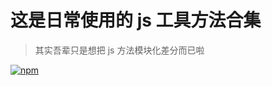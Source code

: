 # 这是日常使用的 js 工具方法合集

> 其实吾辈只是想把 js 方法模块化差分而已啦

[![npm](https://img.shields.io/badge/npm--brightgreen.svg)](https://www.npmjs.com/package/rx-util)
